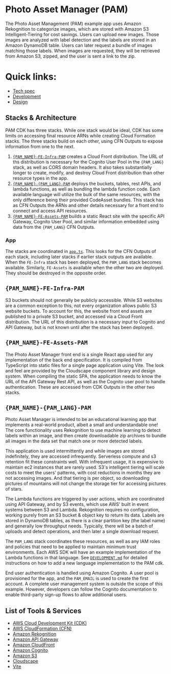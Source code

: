 # Photo Asset Manager (PAM)

The Photo Asset Management (PAM) example app uses Amazon Rekognition to categorize images, which are stored with Amazon S3 Intelligent-Tiering for cost savings. Users can upload new images. Those images are analyzed with label detection and the labels are stored in an Amazon DynamoDB table. Users can later request a bundle of images matching those labels. When images are requested, they will be retrieved from Amazon S3, zipped, and the user is sent a link to the zip.

# Quick links:
* [Tech spec](./SPECIFICATION.md)
* [Development](./DEVELOPMENT.md)
* [Design](./DESIGN.md)

## Stacks & Architecture

PAM CDK has three stacks. While one stack would be ideal, CDK has some limits on accessing final resource ARNs while creating Cloud Formation stacks. The three stacks build on each other, using CFN Outputs to expose information from one to the next.

1. [`{PAM_NAME}-FE-Infra-PAM`](./lib/frontend/infra-stack.ts) creates a Cloud Front distribution. The URL of ths distribution is necessary for the Cognito User Pool in the `{PAM_LANG}` stack, as well as CORS domain headers. It also takes substantially longer to create, modify, and destroy Cloud Front distribution than other resource types in the app.
2. [`{PAM_NAME}-{PAM_LANG}-PAM`](./lib/backend/stack.ts) deploys the buckets, tables, rest APIs, and lambda functions, as well as bundling the lambda function code. Each available language will utilize the bulk of the same resources, with the only difference being their provided CodeAsset bundles. This stack has as CFN Outputs the ARNs and other details necessary for a front end to connect and access API resources.
3. [`{PAM_NAME}-FE-Assets-PAM`](./lib/frontend/asset-stack.ts) builds a static React site with the specific API Gateway, Cognito User Pool, and similar information embedded using data from the `{PAM_LANG}` CFN Outputs.

### App

The stacks are coordinated in [`app.ts`](./bin/app.ts). This looks for the CFN Outputs of each stack, including later stacks if earlier stack outputs are available. When the `FE-Infra` stack has been deployed, the `PAM_LANG` stack becomes available. Similarly, `FE-Assets` is available when the other two are deployed. They should be destroyed in the opposite order.

## `{PAM_NAME}-FE-Infra-PAM`

S3 buckets should not generally be publicly accessible. While S3 websites are a common exception to this, not every organization allows public S3 website buckets. To account for this, the website front end assets are published to a private S3 bucket, and accessed via a Cloud Front distribution. The URL of this distribution is a necessary input to Cognito and API Gateway, but is not known until after the stack has been deployed.

## `{PAM_NAME}-FE-Assets-PAM`

The Photo Asset Manager front end is a single React app used for any implementation of the back end specification. It is compiled from TypeScript into static files for a single page application using Vite. The look and feel are provided by the Cloudscape component library and design system. When compiling the static SPA, the application needs to know the URL of the API Gateway Rest API, as well as the Cognito user pool to handle authentication. These are accessed from CDK Outputs in the other two stacks.

## `{PAM_NAME}-{PAM_LANG}-PAM`

Photo Asset Manager is intended to be an educational learning app that implements a real-world product, albeit a small and understandable one! The core functionality uses Rekognition to use machine learning to detect labels within an image, and then create downloadable zip archives to bundle all images in the data set that match one or more detected labels.

This application is used intermittently and while images are stored indefinitely, they are accessed infrequently. Serverless compute and s3 retention fit these constraints well. With infrequent usage, it is expensive to maintain ec2 instances that are rarely used. S3's intelligent tiering will scale costs to meet the users' patterns, with cost reductions in months they are not accessing images. And that tiering is per object, so downloading pictures of mountains will not change the storage tier for accessing pictures of stars.

The Lambda functions are triggered by user actions, which are coordinated using API Gateway, and by S3 events, which use AWS' built in event systems between S3 and Lambda. Rekognition requires no configuration, working purely from an S3 bucket & object key to return its data. Labels are stored in DynamoDB tables, as there is a clear partition key (the label name) and generally low throughput needs. Typically, there will be a batch of uploads and detect operations, and then later a single download request.

The `PAM_LANG` stack coordinates these resources, as well as any IAM roles and policies that need to be applied to maintain minimum trust environments. Each AWS SDK will have an example implementation of the Lambda functions in that language. See [`DEVELOPMENT.md`](./DEVELOPMENT.md) for detailed instructions on how to add a new language implementation to the PAM cdk.

End user authentication is handled using Amazon Cognito. A user pool is provisioned for the app, and the `PAM_EMAIL` is used to create the first account. A complete user management system is outside the scope of this example. However, developers can follow the Cognito documentation to enable third-party sign-up flows to allow additional users.

## List of Tools & Services

- [AWS Cloud Development Kit (CDK)](https://docs.aws.amazon.com/cdk/)
- [AWS CloudFormation (CFN)](https://docs.aws.amazon.com/cloudformation/)
- [Amazon Rekognition](https://docs.aws.amazon.com/rekognition/)
- [Amazon API Gateway](https://docs.aws.amazon.com/apigateway/)
- [Amazon CloudFront](https://docs.aws.amazon.com/cloudfront/)
- [Amazon Cognito](https://docs.aws.amazon.com/cognito/)
- [Amazon S3](https://docs.aws.amazon.com/s3/)
- [Cloudscape](https://cloudscape.design/)
- [Vite](https://vitejs.dev/)
